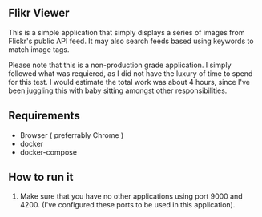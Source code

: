 ## Flikr Viewer
This is a simple application that simply displays a series of images from Flickr's public API feed. It may also search feeds based using keywords to match image tags. 

Please note that this is a non-production grade application. I simply followed what was requiered, as I did not have the luxury of time to spend for this test. I would estimate the total work was about 4 hours, since I've been juggling this with baby sitting amongst other responsibilities. 

## Requirements
- Browser ( preferrably Chrome )
- docker
- docker-compose

## How to run it
1. Make sure that you have no other applications using port 9000 and 4200. (I've configured these ports to be used in this application).